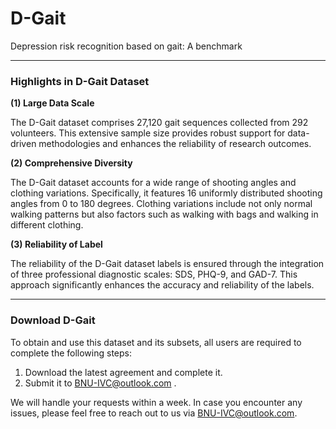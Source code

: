 # D-Gait

Depression risk recognition based on gait: A benchmark



------

### Highlights in D-Gait Dataset

**(1) Large Data Scale**

The D-Gait dataset comprises 27,120 gait sequences collected from 292 volunteers. This extensive sample size provides robust support for data-driven methodologies and enhances the reliability of research outcomes.

**(2) Comprehensive Diversity**

The D-Gait dataset accounts for a wide range of shooting angles and clothing variations. Specifically, it features 16 uniformly distributed shooting angles from 0 to 180 degrees. Clothing variations include not only normal walking patterns but also factors such as walking with bags and walking in different clothing.

**(3) Reliability of Label**

 The reliability of the D-Gait dataset labels is ensured through the integration of three professional diagnostic scales: SDS, PHQ-9, and GAD-7. This approach significantly enhances the accuracy and reliability of the labels.

------

### Download D-Gait

To obtain and use this dataset and its subsets, all users are required to complete the following steps:

1. Download the latest agreement and complete it.
2. Submit it to [BNU-IVC@outlook.com](mailto:BNU-IVC@outlook.com) .

We will handle your requests within a week. In case you encounter any issues, please feel free to reach out to us via [BNU-IVC@outlook.com](mailto:BNU-IVC@outlook.com).

